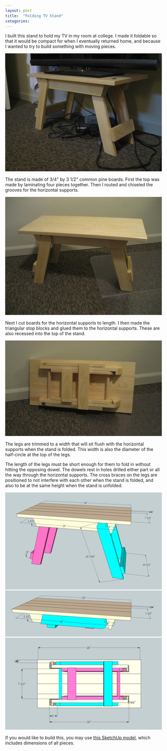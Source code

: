 ```yaml
---
layout: post
title:  "Folding TV Stand"
categories:
---
```




I built this stand to hold my TV in my room at college. I made it foldable so that it would be compact for when I eventually returned home, and because I wanted to try to build something with moving pieces.

[![](/img/tv_stand/complete_in_place_small.jpg)](/img/tv_stand/complete_in_place.jpg)

The stand is made of 3/4" by 3 1/2" common pine boards. First the top was made by laminating four pieces together. Then I routed and chiseled the grooves for the horizontal supports.

[![](/img/tv_stand/complete_open_small.jpg)](/img/tv_stand/complete_open.jpg)

Next I cut boards for the horizontal supports to length. I then made the triangular stop blocks and glued them to the horizontal supports. These are also recessed into the top of the stand.

[![](/img/tv_stand/complete_folded_small.jpg)](/img/tv_stand/complete_folded.jpg)

The legs are trimmed to a width that will sit flush with the horizontal supports when the stand is folded. This width is also the diameter of the half-circle at the top of the legs.

The length of the legs must be short enough for them to fold in without hitting the opposing dowel. The dowels rest in holes drilled either part or all the way through the horizontal supports. The cross braces on the legs are positioned to not interfere with each other when the stand is folded, and also to be at the same height when the stand is unfolded.

[![](/img/tv_stand/drawing_open_small.png)](/img/tv_stand/drawing_open.png)
[![](/img/tv_stand/drawing_folded_small.png)](/img/tv_stand/drawing_folded.png)
[![](/img/tv_stand/drawing_bottom_small.png)](/img/tv_stand/drawing_bottom.png)

If you would like to build this, you may use
[this SketchUp model](/files/tv_stand/model.skp),
which includes dimensions of all pieces.
